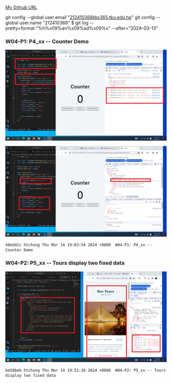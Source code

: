 [My Github URL](https://github.com/github212410368/1122-js-demo-212410368.git)

git config --global user.email "212410368@o365.tku.edu.tw"
git config --global user.name "212410368"
$ git log --pretty=format:"%h%x09%an%x09%ad%x09%s" --after="2024-03-13"

### W04-P1: P4_xx -- Counter Demo

![](w04-p1-1.png)

![](w04-p1-2.png)

```
48ed41c htchung Thu Mar 14 19:03:54 2024 +0800  W04-P1: P4_xx -- Counter Demo
```

### W04-P2: P5_xx -- Tours display two fixed data

![](w04-p2.png)

```
be59beb htchung Thu Mar 14 19:52:36 2024 +0800  W04-P2: P5_xx -- Tours display two fixed data
```
